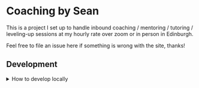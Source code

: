 # Coaching by Sean

This is a project I set up to handle inbound coaching / mentoring / tutoring / leveling-up sessions
at my hourly rate over zoom or in person in Edinburgh.

Feel free to file an issue here if something is wrong with the site, thanks!

## Development

<details>

<summary>How to develop locally</summary>

Inside of this project, you'll see the following folders and files:

```
/
├── public/
├── src/
│   └── pages/
│       └── index.astro
└── package.json
```

Astro looks for `.astro` or `.md` files in the `src/pages/` directory. Each page is exposed as a route based on its file name.

There's nothing special about `src/components/`, but that's where any Astro/React/Vue/Svelte/Preact components go.

Any static assets, like images, can be placed in the `public/` directory.

### 🧞 Commands

All commands are run from the root of the project, from a terminal:

| Command                | Action                                           |
| :--------------------- | :----------------------------------------------- |
| `npm install`          | Installs dependencies                            |
| `npm run dev`          | Starts local dev server at `localhost:3000`      |
| `npm run build`        | Build your production site to `./dist/`          |
| `npm run preview`      | Preview your build locally, before deploying     |
| `npm run astro ...`    | Run CLI commands like `astro add`, `astro check` |
| `npm run astro --help` | Get help using the Astro CLI                     |

### 👀 Want to learn more about Astro?

Feel free to check [the docs](https://docs.astro.build) or jump into their [Discord server](https://astro.build/chat).

</summary>
